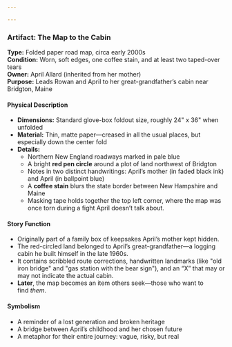 ```yaml
---

---
```

### Artifact: The Map to the Cabin
**Type:** Folded paper road map, circa early 2000s  
**Condition:** Worn, soft edges, one coffee stain, and at least two taped-over tears  
**Owner:** April Allard (inherited from her mother)  
**Purpose:** Leads Rowan and April to her great-grandfather’s cabin near Bridgton, Maine
#### Physical Description
- **Dimensions:** Standard glove-box foldout size, roughly 24" x 36" when unfolded
- **Material:** Thin, matte paper—creased in all the usual places, but especially down the center fold
- **Details:**
    - Northern New England roadways marked in pale blue
    - A bright **red pen circle** around a plot of land northwest of Bridgton
    - Notes in two distinct handwritings: April’s mother (in faded black ink) and April (in ballpoint blue)
    - A **coffee stain** blurs the state border between New Hampshire and Maine
    - Masking tape holds together the top left corner, where the map was once torn during a fight April doesn’t talk about.
#### Story Function
- Originally part of a family box of keepsakes April’s mother kept hidden.
- The red-circled land belonged to April’s great-grandfather—a logging cabin he built himself in the late 1960s.
- It contains scribbled route corrections, handwritten landmarks (like "old iron bridge" and "gas station with the bear sign"), and an “X” that may or may not indicate the actual cabin.
- **Later**, the map becomes an item others seek—those who want to find _them_.
#### Symbolism
- A reminder of a lost generation and broken heritage
- A bridge between April’s childhood and her chosen future
- A metaphor for their entire journey: vague, risky, but real
